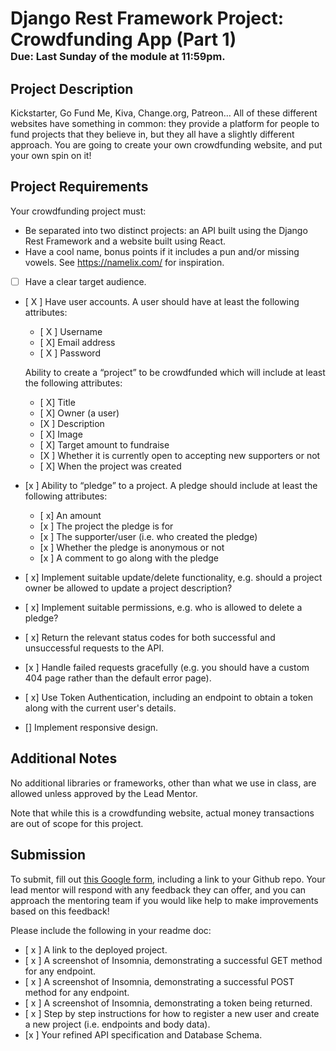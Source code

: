 # Django Rest Framework Project: Crowdfunding App (Part 1)<br><sub><sup><sub>Due: Last Sunday of the module at 11:59pm.</sub></sup></sub>

## Project Description
Kickstarter, Go Fund Me, Kiva, Change.org, Patreon… All of these different websites have something in common: they provide a platform for people to fund projects that they believe in, but they all have a slightly different approach. You are going to create your own crowdfunding website, and put your own spin on it!

## Project Requirements
Your crowdfunding project must:

- Be separated into two distinct projects: an API built using the Django Rest Framework and a website built using React. 
- Have a cool name, bonus points if it includes a pun and/or missing vowels. See https://namelix.com/ for inspiration. 
- [ ] Have a clear target audience.
- [ X ] Have user accounts. A user should have at least the following attributes:
  - [ X ] Username
  - [  X] Email address
  - [ X ] Password
  
  Ability to create a “project” to be crowdfunded which will include at least the following attributes:
  - [ X] Title
  - [ X] Owner (a user)
  - [X ] Description
  - [ X] Image
  - [ X] Target amount to fundraise
  - [X ] Whether it is currently open to accepting new supporters or not
  - [ X] When the project was created
- [x ] Ability to “pledge” to a project. A pledge should include at least the following attributes:
  - [ x] An amount
  - [x ] The project the pledge is for
  - [x ] The supporter/user (i.e. who created the pledge)
  - [x ] Whether the pledge is anonymous or not
  - [x ] A comment to go along with the pledge
- [ x] Implement suitable update/delete functionality, e.g. should a project owner be allowed to update a project description?
- [ x] Implement suitable permissions, e.g. who is allowed to delete a pledge?
- [ x] Return the relevant status codes for both successful and unsuccessful requests to the API.
- [x ] Handle failed requests gracefully (e.g. you should have a custom 404 page rather than the default error page).
- [ x] Use Token Authentication, including an endpoint to obtain a token along with the current user's details.
- [] Implement responsive design.

## Additional Notes
No additional libraries or frameworks, other than what we use in class, are allowed unless approved by the Lead Mentor.

Note that while this is a crowdfunding website, actual money transactions are out of scope for this project.

## Submission
To submit, fill out [this Google form](https://forms.gle/34ymxgPhdT8YXDgF6), including a link to your Github repo. Your lead mentor will respond with any feedback they can offer, and you can approach the mentoring team if you would like help to make improvements based on this feedback!

Please include the following in your readme doc:
- [ x ] A link to the deployed project.
- [ x ] A screenshot of Insomnia, demonstrating a successful GET method for any endpoint.
- [ x ] A screenshot of Insomnia, demonstrating a successful POST method for any endpoint.
- [ x ] A screenshot of Insomnia, demonstrating a token being returned.
- [ x ] Step by step instructions for how to register a new user and create a new project (i.e. endpoints and body data).
- [x ] Your refined API specification and Database Schema.
